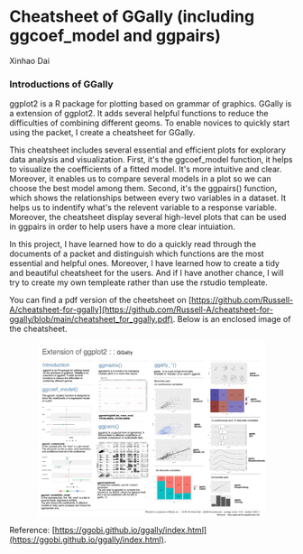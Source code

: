 # Cheatsheet of GGally (including ggcoef_model and ggpairs)

Xinhao Dai

### Introductions of GGally

ggplot2 is a R package for plotting based on grammar of graphics. GGally is a extension of ggplot2. It adds several helpful functions to reduce the difficulties of combining different geoms. To enable novices to quickly start using the packet, I create a cheatsheet for GGally. 

This cheatsheet includes several essential and efficient plots for explorary data analysis and visualization. First, it's the ggcoef_model function, it helps to visualize the coefficients of a fitted model. It's more intuitive and clear. Moreover, it enables us to compare several models in a plot so we can choose the best model among them. Second, it's the ggpairs() function, which shows the relationships between every two variables in a dataset. It helps us to indentify what's the relevent variable to a response variable. Moreover, the cheatsheet display several high-level plots that can be used in ggpairs in order to help users have a more clear intuiation.

In this project, I have learned how to do a quickly read through the documents of a packet and distinguish which functions are the most essential and helpful ones. Moreover, I have learned how to create a tidy and beautiful cheatsheet for the users. And if I have another chance, I will try to create my own templeate rather than use the rstudio templeate.

You can find a pdf version of the cheetsheet on [https://github.com/Russell-A/cheatsheet-for-ggally](https://github.com/Russell-A/cheatsheet-for-ggally/blob/main/cheatsheet_for_ggally.pdf). Below is an enclosed image of the cheatsheet.

<img src="resources/cheatsheet_GGally_plots/cheatsheet_for_ggally-page-001.jpg" width="80%" style="display: block; margin: auto;" />

Reference: [https://ggobi.github.io/ggally/index.html](https://ggobi.github.io/ggally/index.html).
